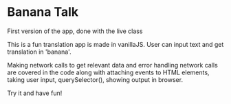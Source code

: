 # Banana Talk 
First version of the app, done with the live class

This is a fun translation app is made in vanillaJS.
User can input text and get translation in 'banana'.
 
Making network calls to get relevant data and error handling network calls are covered in the code along with attaching events to HTML elements, taking user input, querySelector(), showing output in browser. 

Try it and have fun! 